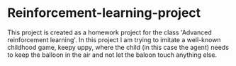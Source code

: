 # Reinforcement-learning-project
This project is created as a homework project for the class 'Advanced reinforcement learning'. In this project I am trying to imitate a well-known childhood game, keepy uppy, where the child (in this case the agent) needs to keep the balloon in the air and not let the baloon touch anything else.
